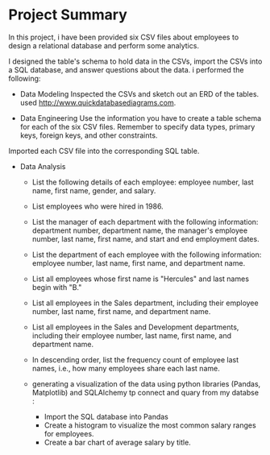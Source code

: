 # Project Summary

In this project, i have been provided six CSV files about employees to design a relational database and perform some analytics.

I designed the table's schema to hold data in the CSVs, import the CSVs into a SQL database, and answer questions about the data. 
i performed the following:


- Data Modeling
Inspected the CSVs and sketch out an ERD of the tables. used http://www.quickdatabasediagrams.com.

- Data Engineering
Use the information you have to create a table schema for each of the six CSV files. Remember to specify data types, primary keys, foreign keys, and other constraints.

Imported each CSV file into the corresponding SQL table.

- Data Analysis

	- List the following details of each employee: employee number, last name, first name, gender, and salary.

	- List employees who were hired in 1986.

	- List the manager of each department with the following information: department number, department name, the manager's employee number, last name, first name, and start and end employment dates.

	- List the department of each employee with the following information: employee number, last name, first name, and department name.

	- List all employees whose first name is "Hercules" and last names begin with "B."

	- List all employees in the Sales department, including their employee number, last name, first name, and department name.

	- List all employees in the Sales and Development departments, including their employee number, last name, first name, and department name.

	- In descending order, list the frequency count of employee last names, i.e., how many employees share each last name.

	- generating a visualization of the data using python libraries (Pandas, Matplotlib) and SQLAlchemy tp connect and quary from my databse :

		- Import the SQL database into Pandas
		- Create a histogram to visualize the most common salary ranges for employees.
		- Create a bar chart of average salary by title.
